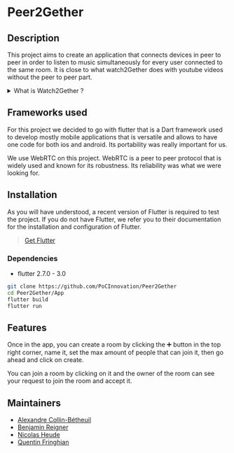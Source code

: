 # Peer2Gether

## Description

This project aims to create an application that connects devices in peer to peer in order to listen 
to music simultaneously for every user connected to the same room. It is close to what watch2Gether 
does with youtube videos without the peer to peer part.

<details>
    <summary>What is Watch2Gether ?</summary>
    Watch2Gether has a simple goal: to make it easy for friends to watch videos together, no matter 
    where they are in the world. The whole idea of Watch2Gether is to give you a cool place where 
    you can relax and have fun with your friends. Enjoy Watch2Gether!
</details>

## Frameworks used

For this project we decided to go with flutter that is a Dart framework used to develop mostly
mobile applications that is versatile and allows to have one code for both ios and android.
Its portability was really important for us.

We use WebRTC on this project. WebRTC is a peer to peer protocol that is widely used and known for
its robustness.
Its reliability was what we were looking for.

## Installation

As you will have understood, a recent version of Flutter is required to test the project.
If you do not have Flutter, we refer you to their documentation for the installation and configuration of Flutter.
> [Get Flutter](https://flutter.dev/docs/get-started/install) 

### Dependencies

- flutter 2.7.0 - 3.0

```bash
git clone https://github.com/PoCInnovation/Peer2Gether
cd Peer2Gether/App
flutter build
flutter run
```

## Features

Once in the app, you can create a room by clicking the :heavy_plus_sign: button in the top right 
corner, name it, set the max amount of people that can join it, then go ahead and click on create.

You can join a room by clicking on it and the owner of the room can see your request to join the 
room and accept it.

## Maintainers

- [Alexandre Collin-Bétheuil](https://github.com/EpitAlexandre)
- [Benjamin Reigner](https://github.com/Breigner01)
- [Nicolas Heude](https://github.com/nicolasheude)
- [Quentin Fringhian](https://github.com/QuentinFringhian)
